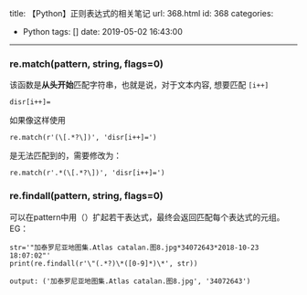 title: 【Python】正则表达式的相关笔记
url: 368.html
id: 368
categories:
  - Python
tags: []
date: 2019-05-02 16:43:00
---

### re.match(pattern, string, flags=0)

该函数是**从头开始**匹配字符串，也就是说，对于文本内容, 想要匹配 `[i++]`

    disr[i++]=

如果像这样使用

    re.match(r'(\[.*?\])', 'disr[i++]=')

是无法匹配到的，需要修改为：

    re.match(r'.*(\[.*?\])', 'disr[i++]=')

### re.findall(pattern, string, flags=0)

可以在pattern中用（）扩起若干表达式，最终会返回匹配每个表达式的元组。 EG：

    
    str='"加泰罗尼亚地图集.Atlas catalan.图8.jpg*34072643*2018-10-23 18:07:02"'
    print(re.findall(r'\"(.*?)\*([0-9]*)\*', str))
    
    output: ('加泰罗尼亚地图集.Atlas catalan.图8.jpg', '34072643')